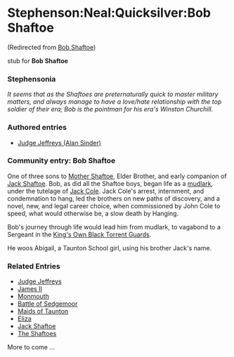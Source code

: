 
# Stephenson:Neal:Quicksilver:Bob Shaftoe

(Redirected from [Bob Shaftoe](/bob-shaftoe))

stub for **Bob Shaftoe**
### Stephensonia


*It seems that as the Shaftoes are preternaturally quick to master military matters, and always manage to have a love/hate relationship with the top soldier of their era; Bob is the pointman for his era's Winston Churchill.*

### Authored entries


* [Judge Jeffreys (Alan Sinder)](/judge-jeffreys-alan-sinder)


### Community entry: Bob Shaftoe


One of three sons to  [Mother Shaftoe](/stephenson-neal-quicksilver-mother-shaftoe), Elder Brother, and early companion of [Jack Shaftoe](/stephenson-neal-quicksilver-jack-shaftoe). Bob, as did all the Shaftoe boys, began life as a [mudlark](/mudlark), under the tutelage of  [Jack Cole](/stephenson-neal-quicksilver-jack-cole). Jack Cole's arrest, internment, and condemnation to hang, led the brothers on new paths of discovery, and a novel, new, and legal career choice, when commissioned by John Cole to speed, what would otherwise be, a slow death by Hanging.

Bob's journey through life would lead him from mudlark, to vagabond to a Sergeant in the [King's Own Black Torrent Guards](/stephenson-neal-quicksilver-704-king-s-own-black-torrent-guards-neal-stephenson). 

He woos Abigail, a Taunton School girl, using his brother Jack's name.

### Related Entries


* [Judge Jeffreys](/judge-jeffreys)
* [James II](/james-ii)
* [Monmouth](/monmouth)
* [Battle of Sedgemoor](/battle-of-sedgemoor)
* [Maids of Taunton](/maids-of-taunton)
* [Eliza](/stephenson-neal-quicksilver-eliza)
* [Jack Shaftoe](/stephenson-neal-quicksilver-jack-shaftoe)
* [The Shaftoes](/stephenson-neal-quicksilver-shaftoe-family)


More to come ...
